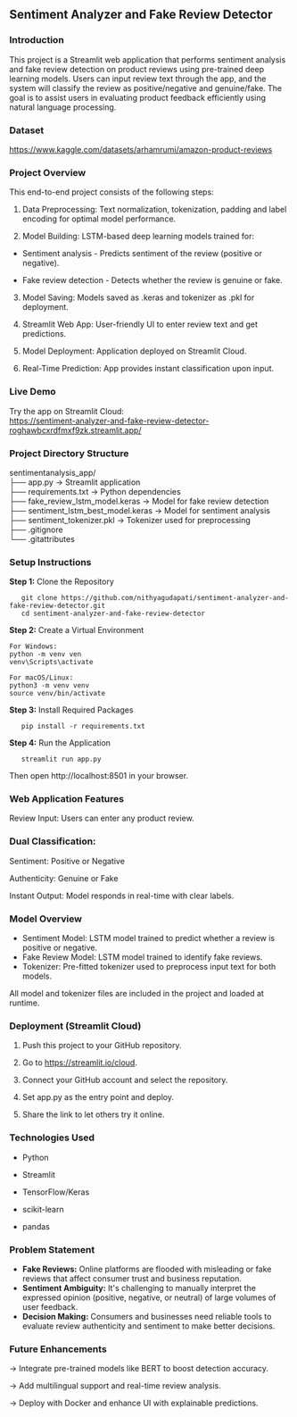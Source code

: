 ## **Sentiment Analyzer and Fake Review Detector**  

### **Introduction**  

This project is a Streamlit web application that performs sentiment analysis and fake review detection on product reviews using pre-trained deep learning models. Users can input review text through the app, and the system will classify the review as positive/negative and genuine/fake. The goal is to assist users in evaluating product feedback efficiently using natural language processing.

### **Dataset**  
https://www.kaggle.com/datasets/arhamrumi/amazon-product-reviews


### **Project Overview**  
This end-to-end project consists of the following steps:

1. Data Preprocessing: Text normalization, tokenization, padding and label encoding for optimal model performance. 

2. Model Building: LSTM-based deep learning models trained for:

- Sentiment analysis - Predicts sentiment of the review (positive or negative).

- Fake review detection -  Detects whether the review is genuine or fake.

3. Model Saving: Models saved as .keras and tokenizer as .pkl for deployment.

4. Streamlit Web App: User-friendly UI to enter review text and get predictions.

5. Model Deployment: Application deployed on Streamlit Cloud.

6. Real-Time Prediction: App provides instant classification upon input.

### **Live Demo**  
Try the app on Streamlit Cloud:  
https://sentiment-analyzer-and-fake-review-detector-roghawbcxrdfmxf9zk.streamlit.app/

### **Project Directory Structure**  
sentimentanalysis_app/  
├── app.py → Streamlit application  
├── requirements.txt → Python dependencies  
├── fake_review_lstm_model.keras → Model for fake review detection  
├── sentiment_lstm_best_model.keras → Model for sentiment analysis  
├── sentiment_tokenizer.pkl → Tokenizer used for preprocessing  
├── .gitignore  
└── .gitattributes  

### **Setup Instructions**  
**Step 1:** Clone the Repository  

       git clone https://github.com/nithyagudapati/sentiment-analyzer-and-fake-review-detector.git  
       cd sentiment-analyzer-and-fake-review-detector  

**Step 2:** Create a Virtual Environment  

    For Windows:  
    python -m venv ven  
    venv\Scripts\activate   

    For macOS/Linux:  
    python3 -m venv venv  
    source venv/bin/activate  

**Step 3:** Install Required Packages   

       pip install -r requirements.txt  

**Step 4:** Run the Application   

       streamlit run app.py  

Then open http://localhost:8501 in your browser.  

### **Web Application Features**    
Review Input: Users can enter any product review.  

### **Dual Classification:**    

Sentiment: Positive or Negative  

Authenticity: Genuine or Fake  

Instant Output: Model responds in real-time with clear labels.  

### **Model Overview**
- Sentiment Model: LSTM model trained to predict whether a review is positive or negative.
- Fake Review Model: LSTM model trained to identify fake reviews.
- Tokenizer: Pre-fitted tokenizer used to preprocess input text for both models.

All model and tokenizer files are included in the project and loaded at runtime.

### **Deployment (Streamlit Cloud)**  
1. Push this project to your GitHub repository.  

2. Go to https://streamlit.io/cloud.

3. Connect your GitHub account and select the repository.

4. Set app.py as the entry point and deploy.

5. Share the link to let others try it online.

### **Technologies Used**
- Python

- Streamlit

- TensorFlow/Keras

- scikit-learn

- pandas

### **Problem Statement**  
- **Fake Reviews:** Online platforms are flooded with misleading or fake reviews that affect consumer trust and business reputation.  
- **Sentiment Ambiguity:** It's challenging to manually interpret the expressed opinion (positive, negative, or neutral) of large volumes of user feedback.  
- **Decision Making:** Consumers and businesses need reliable tools to evaluate review authenticity and sentiment to make better decisions.  

### **Future Enhancements**    
→ Integrate pre-trained models like BERT to boost detection accuracy.

→ Add multilingual support and real-time review analysis.

→ Deploy with Docker and enhance UI with explainable predictions.
